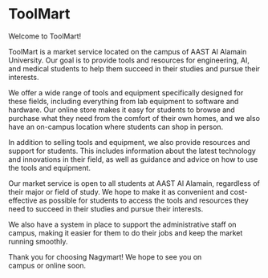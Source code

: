 # ToolMart
Welcome to ToolMart!

ToolMart is a market service located on the campus of AAST Al Alamain University. Our goal is to provide tools and resources for engineering, AI, and medical students to help them succeed in their studies and pursue their interests.

We offer a wide range of tools and equipment specifically designed for these fields, including everything from lab equipment to software and hardware. Our online store makes it easy for students to browse and purchase what they need from the comfort of their own homes, and we also have an on-campus location where students can shop in person.

In addition to selling tools and equipment, we also provide resources and support for students. This includes information about the latest technology and innovations in their field, as well as guidance and advice on how to use the tools and equipment.

Our market service is open to all students at AAST Al Alamain, regardless of their major or field of study. We hope to make it as convenient and cost-effective as possible for students to access the tools and resources they need to succeed in their studies and pursue their interests.

We also have a system in place to support the administrative staff on campus, making it easier for them to do their jobs and keep the market running smoothly.

Thank you for choosing Nagymart! We hope to see you on campus or online soon.
